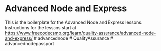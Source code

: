 # Advanced Node and Express

This is the boilerplate for the Advanced Node and Express lessons. Instructions for the lessons start at https://www.freecodecamp.org/learn/quality-assurance/advanced-node-and-express/
#   a d v a n c e d n o d e  
 #   Q u a l i t y A s s u r a n c e  
 #   a d v a n c e d n o d e p a s s p o r t  
 